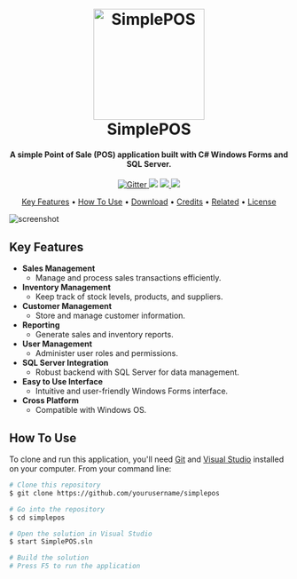 <h1 align="center">
  <br>
  <img src="https://via.placeholder.com/200" alt="SimplePOS" width="200">
  <br>
  SimplePOS
  <br>
</h1>

<h4 align="center">A simple Point of Sale (POS) application built with C# Windows Forms and SQL Server.</h4>

<p align="center">
  <a href="https://badge.fury.io/js/simplepos">
    <img src="https://badge.fury.io/js/simplepos.svg" alt="Gitter">
  </a>
  <a href="https://gitter.im/simplepos/community"><img src="https://badges.gitter.im/simplepos/community.svg"></a>
  <a href="https://saythanks.io/to/youremail@example.com">
      <img src="https://img.shields.io/badge/SayThanks.io-%E2%98%BC-1EAEDB.svg">
  </a>
  <a href="https://www.paypal.me/YourPaypal">
    <img src="https://img.shields.io/badge/$-donate-ff69b4.svg?maxAge=2592000&amp;style=flat">
  </a>
</p>

<p align="center">
  <a href="#key-features">Key Features</a> •
  <a href="#how-to-use">How To Use</a> •
  <a href="#download">Download</a> •
  <a href="#credits">Credits</a> •
  <a href="#related">Related</a> •
  <a href="#license">License</a>
</p>

![screenshot](https://via.placeholder.com/800x400)

## Key Features

* **Sales Management**
  - Manage and process sales transactions efficiently.
* **Inventory Management**
  - Keep track of stock levels, products, and suppliers.
* **Customer Management**
  - Store and manage customer information.
* **Reporting**
  - Generate sales and inventory reports.
* **User Management**
  - Administer user roles and permissions.
* **SQL Server Integration**
  - Robust backend with SQL Server for data management.
* **Easy to Use Interface**
  - Intuitive and user-friendly Windows Forms interface.
* **Cross Platform**
  - Compatible with Windows OS.

## How To Use

To clone and run this application, you'll need [Git](https://git-scm.com) and [Visual Studio](https://visualstudio.microsoft.com/) installed on your computer. From your command line:

```bash
# Clone this repository
$ git clone https://github.com/yourusername/simplepos

# Go into the repository
$ cd simplepos

# Open the solution in Visual Studio
$ start SimplePOS.sln

# Build the solution
# Press F5 to run the application
